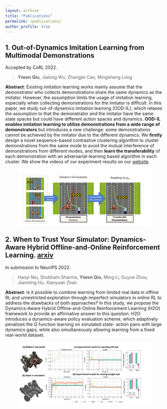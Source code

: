 ```yaml
---
layout: archive
title: "Publications"
permalink: /publications/
author_profile: true
---
```

## 1. Out-of-Dynamics Imitation Learning from Multimodal Demonstrations

  Accepted by CoRL 2022.

> **Yiwen Qiu**, Jialong Wu, Zhangjie Cao, Mingsheng Long

**Abstract**: Existing imitation learning works mainly assume that the demonstrator who collects demonstrations share the same dynamics as the imitator. However, the assumption limits the usage of imitation learning, especially when collecting demonstrations for the imitator is difficult. In this paper, we study out-of-dynamics imitation learning (OOD-IL), which relaxes the assumption to that the demonstrator and the imitator have the same state spaces but could have different action spaces and dynamics. **OOD-IL enables imitation learning to utilize demonstrations from a wide range of demonstrators** but introduces a new challenge: some demonstrations cannot be achieved by the imitator due to the different dynamics. We **firstly** design a novel sequence-based contrastive clustering algorithm to cluster demonstrations from the same mode to avoid the mutual interference of demonstrations from different modes, and then **learn the transferability** of each demonstration with an adversarial-learning based algorithm in each cluster.  We show the videos of our experiment results on our [website](https://sites.google.com/view/oodil).

<!-- {% if author.googlescholar %}
  You can also find my articles on <u><a href="{{author.googlescholar}}">my Google Scholar profile</a>.</u>
{% endif %}

{% include base_path %}

{% for post in site.publications reversed %}
  {% include archive-single.html %}
{% endfor %} -->
<figure>
<!-- <img src="../_publications/figures/seed10_example_No.29_baseline.gif" /><figcaption>Baseline
<img src="../_publications/figures/seed10_example_No.29_id2.gif" />
<figcaption>ID 
<img src="../_publications/figures/seed10_example_No.29_id3.gif" />
<figcaption>ID-GAIl
<img src="../_publications/figures/seed10_example_No.29_fmdp.gif" />
<figcaption>f-MDP -->
<!-- <img src="../_publications/figures/seed10_example_No.29_ours.gif" />
<figcaption>Ours -->
<img src="../_publications/figures/1_transferable_demonstrations.png" />
<!-- <figcaption>Illustrations for transferable demonstrations. -->
</figure>



## 2. When to Trust Your Simulator: Dynamics-Aware Hybrid Offline-and-Online Reinforcement Learning. [arxiv](https://arxiv.org/abs/2206.13464v1)

  In submission to NeurIPS 2022.
> Haoyi Niu, Shubham Sharma, **Yiwen Qiu**, Ming Li, Guyue Zhou, Jianming Hu, Xianyuan Zhan

**Abstract**: Is it possible to combine learning from limited real data in offline RL and unrestricted exploration through imperfect simulators in online RL to address the drawbacks of both approaches? In this study, we propose the Dynamics-Aware Hybrid Offline-and-Online Reinforcement Learning (H2O) framework to provide an affirmative
 answer to this question. H2O introduces a dynamics-aware policy evaluation
 scheme, which adaptively penalizes the Q function learning on simulated state-
action pairs with large dynamics gaps, while also simultaneously allowing learning
 from a fixed real-world dataset.
<figure>
<!-- <img src="../_publications/figures/seed10_example_No.29_baseline.gif" /><figcaption>Baseline
<img src="../_publications/figures/seed10_example_No.29_id2.gif" />
<figcaption>ID 
<img src="../_publications/figures/seed10_example_No.29_id3.gif" />
<figcaption>ID-GAIl
<img src="../_publications/figures/seed10_example_No.29_fmdp.gif" />
<figcaption>f-MDP -->
<!-- <img src="../_publications/figures/seed10_example_No.29_ours.gif" />
<figcaption>Ours -->
<img src="../_publications/figures/2_wheel_legged.png" />
<!-- <figcaption>Illustrations for transferable demonstrations. -->
</figure>

